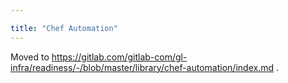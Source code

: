 ```yaml
---

title: "Chef Automation"
---
```








Moved to <https://gitlab.com/gitlab-com/gl-infra/readiness/-/blob/master/library/chef-automation/index.md> .
